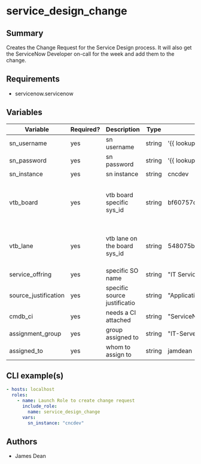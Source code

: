 # service_design_change

## Summary

Creates the Change Request for the Service Design process.  It will also get the ServiceNow Developer on-call for the week and add them to the change.

## Requirements

- servicenow.servicenow

## Variables

| Variable             | Required? | Description                  | Type   | Example                              | Notes                                   |
| -------------------- | --------- | ---------------------------- | ------ | ------------------------------------ | --------------------------------------- |
| sn_username          | yes       | sn username                  | string | '{{ lookup("env", "SN_USERNAME") }}' |                                         |
| sn_password          | yes       | sn password                  | string | '{{ lookup("env", "SN_PASSWORD") }}' |                                         |
| sn_instance          | yes       | sn instance                  | string | cncdev                               |                                         |
| vtb_board            | yes       | vtb board specific sys_id    | string | bf60757cdbd549108ec3aa1d139619c8     | This is for the Infra Request vtb board |
| vtb_lane             | yes       | vtb lane on the board sys_id | string | 548075bcdbd549108ec3aa1d139619af     | This is for the land on vtb board       |
| service_offring      | yes       | specific SO name             | string | "IT Service Design"                  |                                         |
| source_justification | yes       | specific source justificatio | string | "Application - Enhancement"          |                                         |
| cmdb_ci              | yes       | needs a CI attached          | string | "ServiceNow Service Design"          |                                         |
| assignment_group     | yes       | group assigned to            | string | "IT-Server Windows DevOps"           |                                         |
| assigned_to          | yes       | whom to assign to            | string | jamdean                              |                                         |

## CLI example(s)

```yaml
- hosts: localhost
  roles:
    - name: Launch Role to create change request
      include_role:
        name: service_design_change
      vars:
        sn_instance: "cncdev"
```
## Authors

- James Dean
